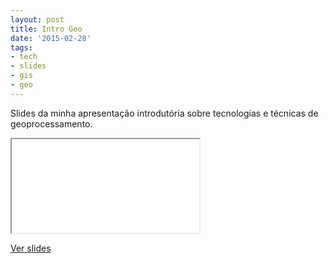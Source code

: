 ```yaml
---
layout: post
title: Intro Geo
date: '2015-02-28'
tags:
- tech
- slides
- gis
- geo
---
```


Slides da minha apresentação introdutória sobre tecnologias e técnicas de geoprocessamento.

<iframe src="{{ site.baseurl }}/presentations/gis/intro-gis/index.html">
</iframe>

<a href="{{ site.baseurl }}/presentations/gis/intro-gis/">Ver slides</a>
